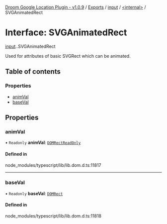 [Droom Google Location Plugin - v1.0.9](../README.md) / [Exports](../modules.md) / [input](../modules/input.md) / [<internal\>](../modules/input._internal_.md) / SVGAnimatedRect

# Interface: SVGAnimatedRect

[input](../modules/input.md).[<internal>](../modules/input._internal_.md).SVGAnimatedRect

Used for attributes of basic SVGRect which can be animated.

## Table of contents

### Properties

- [animVal](input._internal_.SVGAnimatedRect.md#animval)
- [baseVal](input._internal_.SVGAnimatedRect.md#baseval)

## Properties

### animVal

• `Readonly` **animVal**: [`DOMRectReadOnly`](../modules/input._internal_.md#domrectreadonly)

#### Defined in

node_modules/typescript/lib/lib.dom.d.ts:11817

___

### baseVal

• `Readonly` **baseVal**: [`DOMRect`](../modules/input._internal_.md#domrect)

#### Defined in

node_modules/typescript/lib/lib.dom.d.ts:11818
